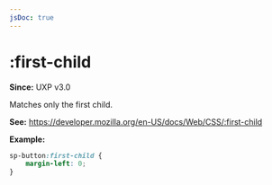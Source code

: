 ```yaml
---
jsDoc: true
---
```

# :first-child

**Since:** UXP v3.0

Matches only the first child.

**See:** https://developer.mozilla.org/en-US/docs/Web/CSS/:first-child

**Example:**

```css
sp-button:first-child {
    margin-left: 0;
}
```

